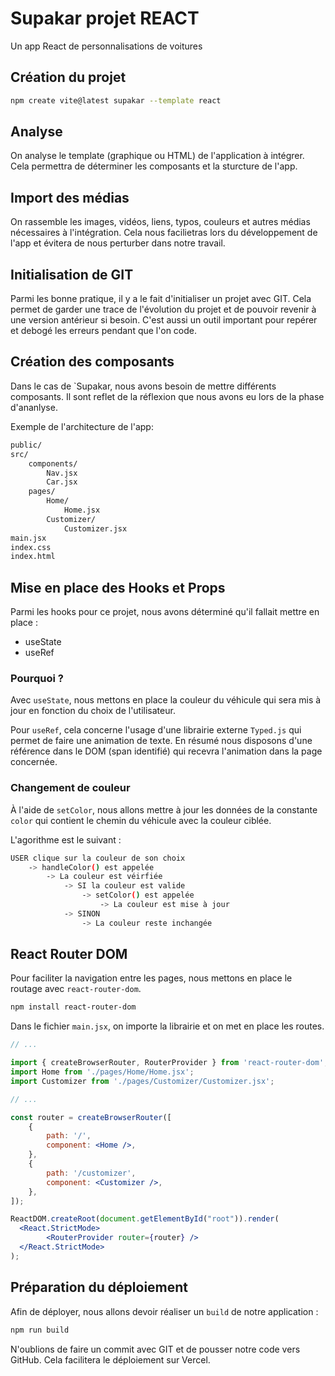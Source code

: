 # Supakar projet REACT

Un app React de personnalisations de voitures

## Création du projet

```bash
npm create vite@latest supakar --template react
```

## Analyse

On analyse le template (graphique ou HTML) de l'application à intégrer. Cela permettra de déterminer  les composants et la sturcture de l'app.

## Import des médias

On rassemble les images, vidéos, liens, typos, couleurs et autres médias nécessaires à l'intégration. Cela nous facilietras lors du développement de l'app et évitera de nous perturber dans notre travail.

## Initialisation de GIT

Parmi les bonne pratique, il y a le fait d'initialiser un projet avec GIT. Cela permet de garder une trace de l'évolution du projet et de pouvoir revenir à une version antérieur si besoin. C'est aussi un outil important pour repérer et debogé les erreurs pendant que l'on code.

## Création des composants

Dans le cas de `Supakar, nous avons besoin de mettre différents composants. Il sont reflet de la réflexion que nous avons eu lors de la phase d'ananlyse.

Exemple de l'architecture de l'app:

```bash
public/
src/
    components/
        Nav.jsx
        Car.jsx
    pages/
        Home/
            Home.jsx
        Customizer/
            Customizer.jsx      
main.jsx
index.css
index.html
```

## Mise en place des Hooks et Props

Parmi les hooks pour ce projet, nous avons déterminé qu'il fallait mettre en place :

- useState
- useRef

### Pourquoi ?

Avec `useState`, nous mettons en place la couleur du véhicule qui sera mis à jour en fonction du choix de l'utilisateur.

Pour `useRef`, cela concerne l'usage d'une librairie externe `Typed.js` qui permet de faire une animation de texte. En résumé nous disposons d'une référence dans le DOM (span identifié) qui recevra l'animation dans la page concernée.

### Changement de couleur

À l'aide de `setColor`, nous allons mettre à jour les données de la constante `color` qui contient le chemin du véhicule avec la couleur ciblée.

L'agorithme est le suivant :

```bash
USER clique sur la couleur de son choix
    -> handleColor() est appelée
        -> La couleur est véirfiée
            -> SI la couleur est valide
                -> setColor() est appelée
                    -> La couleur est mise à jour
            -> SINON
                -> La couleur reste inchangée
```

## React Router DOM

Pour faciliter la navigation entre les pages, nous mettons en place le routage avec `react-router-dom`.

```bash
npm install react-router-dom
```

Dans le fichier `main.jsx`, on importe la librairie et on met en place les routes.

```jsx
// ...

import { createBrowserRouter, RouterProvider } from 'react-router-dom';
import Home from './pages/Home/Home.jsx';
import Customizer from './pages/Customizer/Customizer.jsx';

// ...

const router = createBrowserRouter([
    {
        path: '/',
        component: <Home />,
    },
    {
        path: '/customizer',
        component: <Customizer />,
    },
]);

ReactDOM.createRoot(document.getElementById("root")).render(
  <React.StrictMode>
        <RouterProvider router={router} />
  </React.StrictMode>
);

```

## Préparation du déploiement

Afin de déployer, nous allons devoir réaliser un `build` de notre application :

```bash
npm run build
```

N'oublions de faire un commit avec GIT et de pousser notre code vers GitHub. Cela facilitera le déploiement sur Vercel.
